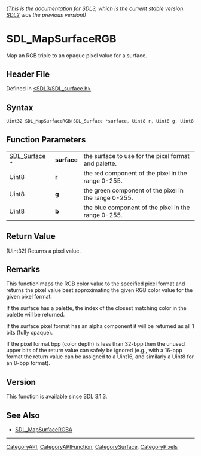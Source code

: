 ###### (This is the documentation for SDL3, which is the current stable version. [SDL2](https://wiki.libsdl.org/SDL2/) was the previous version!)
# SDL_MapSurfaceRGB

Map an RGB triple to an opaque pixel value for a surface.

## Header File

Defined in [<SDL3/SDL_surface.h>](https://github.com/libsdl-org/SDL/blob/main/include/SDL3/SDL_surface.h)

## Syntax

```c
Uint32 SDL_MapSurfaceRGB(SDL_Surface *surface, Uint8 r, Uint8 g, Uint8 b);
```

## Function Parameters

|                              |             |                                                      |
| ---------------------------- | ----------- | ---------------------------------------------------- |
| [SDL_Surface](SDL_Surface) * | **surface** | the surface to use for the pixel format and palette. |
| Uint8                        | **r**       | the red component of the pixel in the range 0-255.   |
| Uint8                        | **g**       | the green component of the pixel in the range 0-255. |
| Uint8                        | **b**       | the blue component of the pixel in the range 0-255.  |

## Return Value

(Uint32) Returns a pixel value.

## Remarks

This function maps the RGB color value to the specified pixel format and
returns the pixel value best approximating the given RGB color value for
the given pixel format.

If the surface has a palette, the index of the closest matching color in
the palette will be returned.

If the surface pixel format has an alpha component it will be returned as
all 1 bits (fully opaque).

If the pixel format bpp (color depth) is less than 32-bpp then the unused
upper bits of the return value can safely be ignored (e.g., with a 16-bpp
format the return value can be assigned to a Uint16, and similarly a Uint8
for an 8-bpp format).

## Version

This function is available since SDL 3.1.3.

## See Also

- [SDL_MapSurfaceRGBA](SDL_MapSurfaceRGBA)

----
[CategoryAPI](CategoryAPI), [CategoryAPIFunction](CategoryAPIFunction), [CategorySurface](CategorySurface), [CategoryPixels](CategoryPixels)


